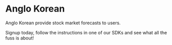 # Anglo Korean

Anglo Korean provide stock market forecasts to users.

Signup today, follow the instructions in one of our SDKs and see what all the fuss is about!
